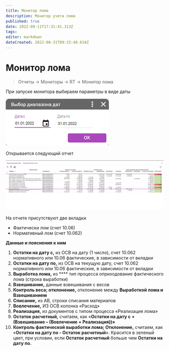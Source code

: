 ```yaml
---
title: Монитор лома
description: Монитор учета лома
published: true
date: 2022-09-11T17:31:41.313Z
tags: 
editor: markdown
dateCreated: 2022-08-31T09:15:40.634Z
---
```


# Монитор лома

>Отчеты → Мониторы → RT → Монитор лома

При запуске монитора выбираем параметры в виде даты

![](<../../../../assets/0 (1)1.png>)

Открывается следующий отчет

![](<../../../../assets/1 (1)1.png>)

На отчете присутствуют две вкладки

* Фактически лом (счет 10.06)
* Нормативный лом (счет 10.062)

**Данные и пояснения к ним**

1. **Остатки на дату с,** из ОСВ на дату (1 число), счет 10.062 нормативного или 10.06 фактические, в зависимости от вкладки
2. **Остатки на дату по,** из ОСВ на текущую дату, счет 10.062 нормативного или 10.06 фактические, в зависимости от вкладки
3. **Выработка лома,** из **** тип процесса оприходование фактического лома (строка выработки)
4. **Взвешивание,** данные взвешивания с весов
5. **Контроль веса; отклонение,** отклонение между **Выработкой лома и Взвешиванием**
6. **Списание,** из АВ, строки списания материалов
7. **Вовлечение,** ИЗ ОСВ колонка «Расход»
8. **Реализация,** из документов с типом процесса «Реализация лома»
9. **Остаток расчетный,** считаем, как «**Остатки на дату с + (Взвешивание – (Вовлечение + Реализация))»**
10. **Контроль фактической выработки лома; Отклонение,** считаем, как «**Остатки на дату по - Остаток расчетный**». Красится в зеленый цвет, при условии, если **Остаток расчетный** больше чем **Остатки на дату по.**
